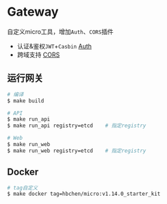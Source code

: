 # Gateway

自定义micro工具，增加`Auth`、`CORS`插件

- 认证&鉴权`JWT`+`Casbin` [Auth](https://github.com/hb-go/micro-plugins/tree/master/micro/auth)
- 跨域支持 [CORS](https://github.com/hb-go/micro-plugins/tree/master/micro/cors)

## 运行网关

```bash
# 编译
$ make build

# API
$ make run_api
$ make run_api registry=etcd    # 指定registry

# Web
$ make run_web
$ make run_web registry=etcd    # 指定registry
```

## Docker

```bash
# tag自定义
$ make docker tag=hbchen/micro:v1.14.0_starter_kit
```
